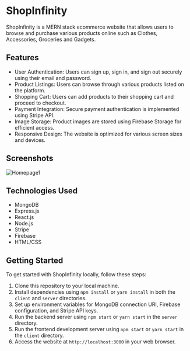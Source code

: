 # ShopInfinity 

ShopInfinity is a MERN stack ecommerce website that allows users to browse and purchase various products online such as Clothes, Accessories, Groceries and Gadgets.

## Features

- User Authentication: Users can sign up, sign in, and sign out securely using their email and password.
- Product Listings: Users can browse through various products listed on the platform.
- Shopping Cart: Users can add products to their shopping cart and proceed to checkout.
- Payment Integration: Secure payment authentication is implemented using Stripe API.
- Image Storage: Product images are stored using Firebase Storage for efficient access.
- Responsive Design: The website is optimized for various screen sizes and devices.

## Screenshots

![Homepage1 ](https://github.com/Abhinav0826/ShopInfinity-Ecommerce-MERN-Stack-/assets/98962378/7fd4c52f-137e-410f-a55a-d8fe4a64bf17)

## Technologies Used

- MongoDB
- Express.js
- React.js
- Node.js
- Stripe
- Firebase
- HTML/CSS

## Getting Started

To get started with ShopInfinity locally, follow these steps:

1. Clone this repository to your local machine.
2. Install dependencies using `npm install` or `yarn install` in both the `client` and `server` directories.
3. Set up environment variables for MongoDB connection URI, Firebase configuration, and Stripe API keys.
4. Run the backend server using `npm start` or `yarn start` in the `server` directory.
5. Run the frontend development server using `npm start` or `yarn start` in the `client` directory.
6. Access the website at `http://localhost:3000` in your web browser.

